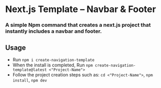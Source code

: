 # Next.js Template – Navbar & Footer
### A simple Npm command that creates a next.js project that instantly includes a navbar and footer.

## Usage
- Run ``` npm i create-navigation-template ```
- When the install is completed, Run ```npm create-navigation-template@latest <"Project-Name"> ```
- Follow the project creation steps such as: ```cd <"Project-Name">```, ```npm install```, ```npm dev```
